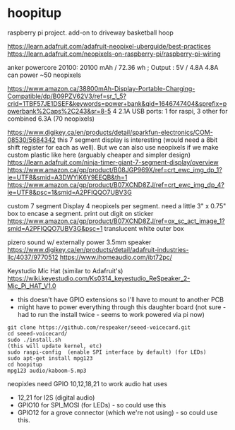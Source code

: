 # hoopitup
raspberry pi project. add-on to driveway basketball hoop

https://learn.adafruit.com/adafruit-neopixel-uberguide/best-practices
https://learn.adafruit.com/neopixels-on-raspberry-pi/raspberry-pi-wiring


anker powercore 20100: 20100 mAh / 72.36 wh ; Output : 5V / 4.8A
4.8A can power ~50 neopixels

https://www.amazon.ca/38800mAh-Display-Portable-Charging-Compatible/dp/B09PZV62V3/ref=sr_1_5?crid=1TBF57JE1DSEF&keywords=power+bank&qid=1646747404&sprefix=powerbank%2Caps%2C243&sr=8-5
4 2.1A USB ports: 1 for raspi, 3 other for combined 6.3A (70 neopixels)

https://www.digikey.ca/en/products/detail/sparkfun-electronics/COM-08530/5684342
this 7 segment display is interesting (would need a 8bit shift register for each as well).
But we can also use neopixels if we make custom plastic like here (arguably cheaper and simpler design)
https://learn.adafruit.com/ninja-timer-giant-7-segment-display/overview
https://www.amazon.ca/gp/product/B08JGP969X/ref=crt_ewc_img_dp_1?ie=UTF8&smid=A3DWYIK6Y9EEQB&th=1
https://www.amazon.ca/gp/product/B07XCND8ZJ/ref=crt_ewc_img_dp_4?ie=UTF8&psc=1&smid=A2PFIQQO7UBV3G


custom 7 segment Display
4 neopixels per segment.
need a little 3" x 0.75" box to encase a segment.
print out digit on sticker https://www.amazon.ca/gp/product/B07XCND8ZJ/ref=ox_sc_act_image_1?smid=A2PFIQQO7UBV3G&psc=1
translucent white outer box

pizero sound w/ externally power 3.5mm speaker
https://www.digikey.ca/en/products/detail/adafruit-industries-llc/4037/9770512
https://www.ihomeaudio.com/ibt72pc/

Keystudio Mic Hat (similar to Adafruit's) https://wiki.keyestudio.com/Ks0314_keyestudio_ReSpeaker_2-Mic_Pi_HAT_V1.0
- this doesn't have GPIO extensions so I'll have to mount to another PCB
- might have to power everything through this daughter board
  (not sure - had to run the install twice - seems to work powered via pi now)
```
git clone https://github.com/respeaker/seeed-voicecard.git
cd seeed-voicecard/
sudo ./install.sh
(this will update kernel, etc)
sudo raspi-config  (enable SPI interface by default) (for LEDs)
sudo apt-get install mpg123
cd hoopitup
mpg123 audio/kaboom-5.mp3
```

neopixles need GPIO  10,12,18,21 to work
audio hat uses
 - 12,21 for I2S (digital audio)
 - GPIO10 for SPI_MOSI (for LEDs) - so could use this
 - GPIO12 for a grove connector (which we're not using) - so could use this.
